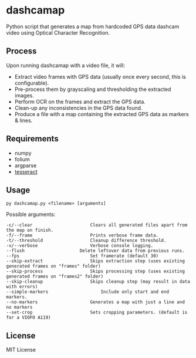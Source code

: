 
# dashcamap
Python script that generates a map from hardcoded GPS data dashcam video using Optical Character Recognition.

## Process
Upon running dashcamap with a video file, it will: 
* Extract video frames with GPS data (usually once every second, this is configurable).
* Pre-process them by grayscaling and thresholding the extracted images.
* Perform OCR on the frames and extract the GPS data.
* Clean-up any inconsistencies in the GPS data found.
* Produce a file with a map containing the extracted GPS data as markers & lines.

## Requirements
* numpy
* folium
* argparse
* [tesseract](https://github.com/UB-Mannheim/tesseract/wiki)

## Usage
```
py dashcamap.py <filename> [arguments]
```

Possible arguments:
```
-c/--clear						Clears all generated files apart from the map on finish.
-f/--frame						Prints verbose frame data.
-t/--threshold					Cleanup difference threshold.
-v/--verbose					Verbose console logging.
--flush						Delete leftover data from previous runs.
--fps							Set framerate (default 30)
--skip-extract					Skips extraction step (uses existing generated frames on "frames" folder)
--skip-process					Skips processing step (uses existing generated frames on "frames2" folder)
--skip-cleanup					Skips cleanup step (may result in data with errors)
--simple-markers					Include only start and end markers.
--no-markers					Generates a map with just a line and no markers
--set-crop						Sets cropping parameters. (default is for a VIOFO A119)
```

## License
MIT License







